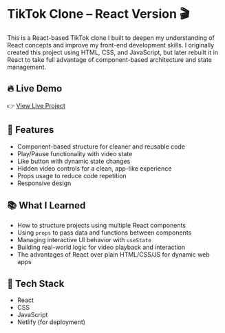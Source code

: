 # TikTok Clone – React Version 🎬

This is a React-based TikTok clone I built to deepen my understanding of React concepts and improve my front-end development skills. I originally created this project using HTML, CSS, and JavaScript, but later rebuilt it in React to take full advantage of component-based architecture and state management.

## 🔥 Live Demo
👉 [View Live Project](https://tikie.netlify.app/)

## 🚀 Features
- Component-based structure for cleaner and reusable code
- Play/Pause functionality with video state
- Like button with dynamic state changes
- Hidden video controls for a clean, app-like experience
- Props usage to reduce code repetition
- Responsive design

## 📚 What I Learned
- How to structure projects using multiple React components
- Using `props` to pass data and functions between components
- Managing interactive UI behavior with `useState`
- Building real-world logic for video playback and interaction
- The advantages of React over plain HTML/CSS/JS for dynamic web apps

## 📁 Tech Stack
- React
- CSS
- JavaScript
- Netlify (for deployment)
